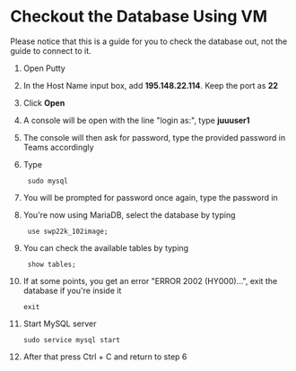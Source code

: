 # Checkout the Database Using VM

Please notice that this is a guide for you to check the database out, not the guide to connect to it.

1. Open Putty
2. In the Host Name input box, add **195.148.22.114**. Keep the port as **22**
3. Click **Open**
4. A console will be open with the line "login as:", type **juuuser1**
5. The console will then ask for password, type the provided password in Teams accordingly 
6. Type

        sudo mysql

7. You will be prompted for password once again, type the password in
8. You're now using MariaDB, select the database by typing

        use swp22k_102image;

9. You can check the available tables by typing

        show tables;

10. If at some points, you get an error "ERROR 2002 (HY000)...", exit the database if you're inside it 

        exit

11. Start MySQL server 

        sudo service mysql start

11. After that press Ctrl + C and return to step 6